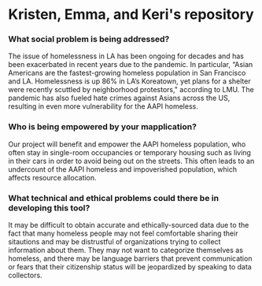 # Kristen, Emma, and Keri's repository
### What social problem is being addressed?
The issue of homelessness in LA has been ongoing for decades and has been exacerbated in recent years due to the pandemic. In particular, “Asian Americans are the fastest-growing homeless population in San Francisco and LA. Homelessness is up 86% in LA’s Koreatown, yet plans for a shelter were recently scuttled by neighborhood protestors," according to LMU. The pandemic has also fueled hate crimes against Asians across the US, resulting in even more vulnerability for the AAPI homeless.
### Who is being empowered by your mapplication?
Our project will benefit and empower the AAPI homeless population, who often stay in single-room occupancies or temporary housing such as living in their cars in order to avoid being out on the streets. This often leads to an undercount of the AAPI homeless and impoverished population, which affects resource allocation.
### What technical and ethical problems could there be in developing this tool?
It may be difficult to obtain accurate and ethically-sourced data due to the fact that many homeless people may not feel comfortable sharing their sitautions and may be distrustful of organizations trying to collect information about them. They may not want to categorize themselves as homeless, and there may be language barriers that prevent communication or fears that their citizenship status will be jeopardized by speaking to data collectors.
